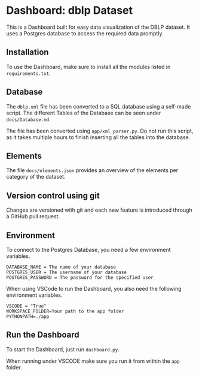 
# Dashboard: dblp Dataset

This is a Dashboard built for easy data visualization of the
DBLP dataset. It uses a Postgres database to access the required data promptly.

## Installation

To use the Dashboard, make sure to install all the modules listed in `requirements.txt`.

## Database

The `dblp.xml` file has been converted to a SQL database using a self-made script. The different Tables of the Database can be seen under `docs/Database.md`.

The file has been converted using `app/xml_parser.py`. Do not run this script, as it takes multiple hours to finish inserting all the tables into the database.

## Elements

The file `docs/elements.json` provides an overview of the elements per category of the dataset.

## Version control using git

Changes are versioned with git and each new feature is introduced through a GitHub pull request.

## Environment

To connect to the Postgres Database, you need a few environment variables.

```env
DATABASE_NAME = The name of your database
POSTGRES_USER = The username of your database
POSTGRES_PASSWORD = The password for the specified user
```

When using VSCode to run the Dashboard, you also need the
following environment variables.

```env
VSCODE = "True"
WORKSPACE_FOLDER=Your path to the app folder
PYTHONPATH=./app
```

## Run the Dashboard

To start the Dashboard, just run `dashboard.py`.

When running under VSCODE make sure you run it from within the `app` folder.